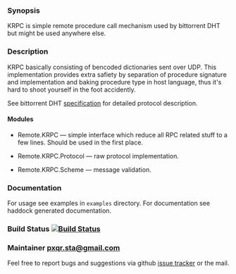 ### Synopsis

KRPC is simple remote procedure call mechanism used by bittorrent DHT
but might be used anywhere else.

### Description

KRPC basically consisting of bencoded dictionaries sent over UDP. This
implementation provides extra safiety by separation of procedure
signature and implementation and baking procedure type in host
language, thus it's hard to shoot yourself in the foot accidently.

See bittorrent DHT [specification][spec] for detailed protocol
description.

#### Modules

* Remote.KRPC — simple interface which reduce all RPC related stuff to
  a few lines. Should be used in the first place.

* Remote.KRPC.Protocol — raw protocol implementation.
* Remote.KRPC.Scheme — message validation.

### Documentation

For usage see examples in ```examples``` directory.
For documentation see haddock generated documentation.

### Build Status [![Build Status][status-img]][status-link]

### Maintainer <pxqr.sta@gmail.com>

Feel free to report bugs and suggestions via github
[issue tracker][issues] or the mail.

[spec]:        http://www.bittorrent.org/beps/bep_0005.html#krpc-protocol
[status-img]:  https://travis-ci.org/cobit/krpc.png
[status-link]: https://travis-ci.org/cobit/krpc
[issues]:      https://github.com/cobit/krpc/issues
